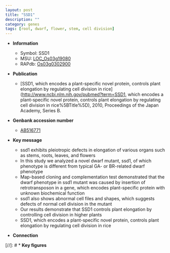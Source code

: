 ```yaml
---
layout: post
title: "SSD1"
description: ""
category: genes
tags: [root, dwarf, flower, stem, cell division]
---
```


* **Information**  
    + Symbol: SSD1  
    + MSU: [LOC_Os03g19080](http://rice.uga.edu/cgi-bin/ORF_infopage.cgi?orf=LOC_Os03g19080)  
    + RAPdb: [Os03g0302900](https://rapdb.dna.affrc.go.jp/locus/?name=Os03g0302900)  

* **Publication**  
    + [SSD1, which encodes a plant-specific novel protein, controls plant elongation by regulating cell division in rice](http://www.ncbi.nlm.nih.gov/pubmed?term=SSD1, which encodes a plant-specific novel protein, controls plant elongation by regulating cell division in rice%5BTitle%5D), 2010, Proceedings of the Japan Academy, Series B.

* **Genbank accession number**  
    + [AB516771](http://www.ncbi.nlm.nih.gov/nuccore/AB516771)

* **Key message**  
    + ssd1 exhibits pleiotropic defects in elongation of various organs such as stems, roots, leaves, and flowers
    + In this study we analyzed a novel dwarf mutant, ssd1, of which phenotype is different from typical GA- or BR-related dwarf phenotype
    + Map-based cloning and complementation test demonstrated that the dwarf phenotype in ssd1 mutant was caused by insertion of retrotransposon in a gene, which encodes plant-specific protein with unknown biochemical function
    + ssd1 also shows abnormal cell files and shapes, which suggests defects of normal cell division in the mutant
    + Our results demonstrate that SSD1 controls plant elongation by controlling cell division in higher plants
    + SSD1, which encodes a plant-specific novel protein, controls plant elongation by regulating cell division in rice

* **Connection**  

[//]: # * **Key figures**  


